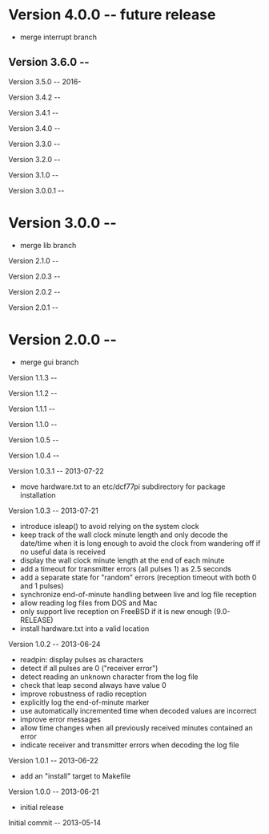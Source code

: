Version 4.0.0 -- future release
===============================

* merge interrupt branch

Version 3.6.0 -- 
----------------

Version 3.5.0 -- 2016-

Version 3.4.2 --
 
Version 3.4.1 --

Version 3.4.0 --

Version 3.3.0 --

Version 3.2.0 --

Version 3.1.0 --

Version 3.0.0.1 --

Version 3.0.0 --
================

* merge lib branch

Version 2.1.0 --

Version 2.0.3 --

Version 2.0.2 --

Version 2.0.1 --

Version 2.0.0 --
===============

* merge gui branch

Version 1.1.3 --

Version 1.1.2 --

Version 1.1.1 --

Version 1.1.0 --

Version 1.0.5 --

Version 1.0.4 --

Version 1.0.3.1 -- 2013-07-22
* move hardware.txt to an etc/dcf77pi subdirectory for package installation

Version 1.0.3 -- 2013-07-21
* introduce isleap() to avoid relying on the system clock
* keep track of the wall clock minute length and only decode the date/time
  when it is long enough to avoid the clock from wandering off if no useful
  data is received
* display the wall clock minute length at the end of each minute
* add a timeout for transmitter errors (all pulses 1) as 2.5 seconds
* add a separate state for "random" errors (reception timeout with both 0 and 1
  pulses)
* synchronize end-of-minute handling between live and log file reception
* allow reading log files from DOS and Mac
* only support live reception on FreeBSD if it is new enough (9.0-RELEASE)
* install hardware.txt into a valid location

Version 1.0.2 -- 2013-06-24
* readpin: display pulses as characters
* detect if all pulses are 0 ("receiver error")
* detect reading an unknown character from the log file
* check that leap second always have value 0
* improve robustness of radio reception
* explicitly log the end-of-minute marker
* use automatically incremented time when decoded values are incorrect
* improve error messages
* allow time changes when all previously received minutes contained an error
* indicate receiver and transmitter errors when decoding the log file

Version 1.0.1 -- 2013-06-22
* add an "install" target to Makefile

Version 1.0.0 -- 2013-06-21
* initial release

Initial commit -- 2013-05-14
